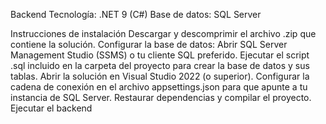 Backend
Tecnología: .NET 9 (C#)
Base de datos: SQL Server

Instrucciones de instalación
Descargar y descomprimir el archivo .zip que contiene la solución.
Configurar la base de datos:
Abrir SQL Server Management Studio (SSMS) o tu cliente SQL preferido.
Ejecutar el script .sql incluido en la carpeta del proyecto para crear la base de datos y sus tablas.
Abrir la solución en Visual Studio 2022 (o superior).
Configurar la cadena de conexión en el archivo appsettings.json para que apunte a tu instancia de SQL Server.
Restaurar dependencias y compilar el proyecto.
Ejecutar el backend
